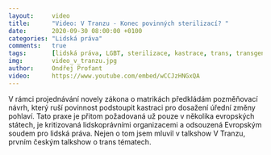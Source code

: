 ```yaml
---
layout:     video
title:      "Video: V Tranzu - Konec povinných sterilizací? "
date:       2020-09-30 08:00:00 +0100
categories: "Lidská práva"
comments:   true
tags:       [lidská práva, LGBT, sterilizace, kastrace, trans, transgender]
img:        video_v_tranzu.jpg
author:     Ondřej Profant
video:      https://www.youtube.com/embed/wCCJzHNGxQA
---
```


V rámci projednávání novely zákona o matrikách předkládám pozměňovací návrh, který ruší povinnost podstoupit kastraci pro dosažení úřední změny pohlaví. Tato praxe je přitom požadovaná už pouze v několika evropských státech, je kritizovaná lidskoprávními organizacemi a odsouzená Evropským soudem pro lidská práva. Nejen o tom jsem mluvil v talkshow V Tranzu, prvním českým talkshow o trans tématech.

<!--more-->
